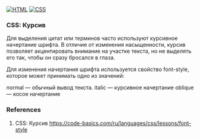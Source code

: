 [![HTML](https://img.shields.io/badge/HTML-E46035??style=for-the-badge&logo=HTML5&logoColor=FFFFFF)](https://html.spec.whatwg.org/multipage/)
[![CSS](https://img.shields.io/badge/CSS-274DE4??style=for-the-badge&logo=CSS3&logoColor=FFFFFF)](https://www.w3.org/Style/CSS/)

### CSS: Курсив
Для выделения цитат или терминов часто используют курсивное начертание шрифта. В отличие от изменения насыщенности, курсив позволяет акцентировать внимание на участке текста, но не выделять его так, чтобы он сразу бросался в глаза.

Для изменения начертания шрифта используется свойство font-style, которое может принимать одно из значений:

normal — обычный вывод текста.
italic — курсивное начертание
oblique — косое начертание

### References
1. CSS: Курсив https://code-basics.com/ru/languages/css/lessons/font-style 